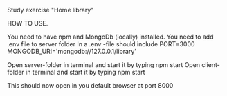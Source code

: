 Study exercise "Home library"

HOW TO USE.

You need to have npm and MongoDb (locally) installed.
You need to add .env file to server folder
In a .env -file should include
  PORT=3000
  MONGODB_URI='mongodb://127.0.0.1/library'

Open server-folder in terminal and start it by typing  npm start
Open client-folder in terminal and start it by typing  npm start

This should now open in you default browser at port 8000
